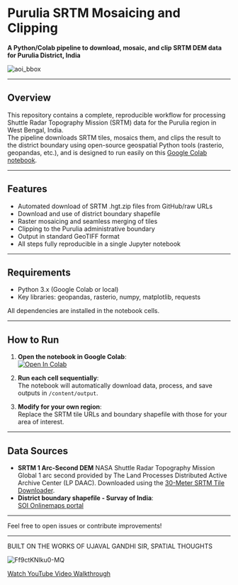 
# Purulia SRTM Mosaicing and Clipping


**A Python/Colab pipeline to download, mosaic, and clip SRTM DEM data for Purulia District, India**

![aoi_bbox](https://github.com/user-attachments/assets/0def6cec-9c3a-4b05-8026-06526acfcc55)


---

## Overview

This repository contains a complete, reproducible workflow for processing Shuttle Radar Topography Mission (SRTM) data for the Purulia region in West Bengal, India.  
The pipeline downloads SRTM tiles, mosaics them, and clips the result to the district boundary using open-source geospatial Python tools (rasterio, geopandas, etc.), and is designed to run easily on this [Google Colab notebook](https://colab.research.google.com/drive/18UuRIa1y9twIXAmNs9lV-gaOVPe0AJ5w?usp=sharing/).

---

## Features

- Automated download of SRTM .hgt.zip files from GitHub/raw URLs
- Download and use of district boundary shapefile
- Raster mosaicing and seamless merging of tiles
- Clipping to the Purulia administrative boundary
- Output in standard GeoTIFF format
- All steps fully reproducible in a single Jupyter notebook


---

## Requirements

- Python 3.x (Google Colab or local)
- Key libraries: geopandas, rasterio, numpy, matplotlib, requests

All dependencies are installed in the notebook cells.

---

## How to Run

1. **Open the notebook in Google Colab**:  
   [![Open In Colab](https://colab.research.google.com/assets/colab-badge.svg)](https://colab.research.google.com/drive/18UuRIa1y9twIXAmNs9lV-gaOVPe0AJ5w?usp=sharing)

2. **Run each cell sequentially**:  
   The notebook will automatically download data, process, and save outputs in `/content/output`.

3. **Modify for your own region**:  
   Replace the SRTM tile URLs and boundary shapefile with those for your area of interest.

---

## Data Sources

- **SRTM 1 Arc-Second DEM** NASA Shuttle Radar Topography Mission Global 1 arc second provided by The Land Processes Distributed Active Archive Center (LP DAAC). Downloaded using the [30-Meter SRTM Tile Downloader](https://dwtkns.com/srtm30m/).
- **District boundary shapefile - Survay of India**:  
  [SOI Onlinemaps portal](https://onlinemaps.surveyofindia.gov.in/Home.aspx)

---

Feel free to open issues or contribute improvements!

---

BUILT ON THE WORKS OF UJAVAL GANDHI SIR, SPATIAL THOUGHTS

![Ff9ctKNlku0-MQ](https://github.com/user-attachments/assets/a7dc4ca9-1749-4159-bd14-7086f8e7aa4d)

[Watch YouTube Video Walkthrough](https://www.youtube.com/watch?v=Ff9ctKNlku/)
